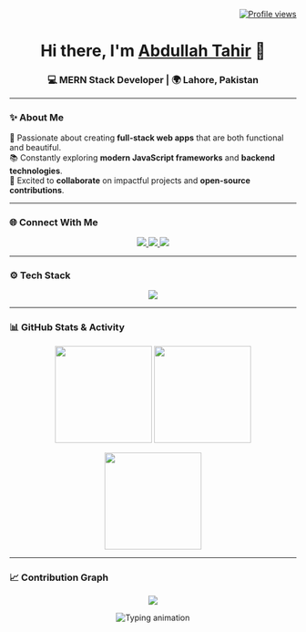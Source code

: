 <!-- Profile Views -->
<p align="right">
  <a href="https://github.com/Abduullaahh">
    <img src="https://komarev.com/ghpvc/?username=Abduullaahh&style=for-the-badge&color=0e75b6" alt="Profile views" />
  </a>
</p>

<!-- Animated Greeting -->
<h1 align="center">
  Hi there, I'm <a href="https://github.com/Abduullaahh">Abdullah Tahir</a> 👋
</h1>
<h3 align="center">💻 MERN Stack Developer | 🌍 Lahore, Pakistan</h3>

---

### ✨ About Me
🚀 Passionate about creating **full-stack web apps** that are both functional and beautiful.  
📚 Constantly exploring **modern JavaScript frameworks** and **backend technologies**.  
🤝 Excited to **collaborate** on impactful projects and **open-source contributions**.  

---

### 🌐 Connect With Me
<p align="center">
  <a href="https://www.linkedin.com/in/abdullah-tahirrr/">
    <img src="https://img.shields.io/badge/LinkedIn-%230077B5.svg?&style=for-the-badge&logo=linkedin&logoColor=white"/>
  </a>
  <a href="mailto:hafizabdullahtahir@gmail.com">
    <img src="https://img.shields.io/badge/Gmail-D14836.svg?&style=for-the-badge&logo=gmail&logoColor=white"/>
  </a>
  <a href="https://github.com/Abduullaahh">
    <img src="https://img.shields.io/badge/GitHub-%23181717.svg?&style=for-the-badge&logo=github&logoColor=white"/>
  </a>
</p>

---

### ⚙️ Tech Stack
<p align="center">
  <img src="https://skillicons.dev/icons?i=react,nextjs,nodejs,express,graphql,js,ts,html,css,bootstrap,tailwind,materialui,git,github,python,c,cpp,mongodb,mysql,postgres,sqlite,ubuntu" />
</p>

---

### 📊 GitHub Stats & Activity
<p align="center">
  <img src="https://github-readme-stats.vercel.app/api?username=Abduullaahh&show_icons=true&theme=tokyonight&hide_border=true" height="170" />
  <img src="https://github-readme-stats.vercel.app/api/top-langs/?username=Abduullaahh&layout=compact&theme=tokyonight&hide_border=true" height="170" />
</p>

<p align="center">
  <img src="https://github-readme-streak-stats.herokuapp.com/?user=Abduullaahh&theme=tokyonight&hide_border=true" height="170" />
</p>

---

### 📈 Contribution Graph
<p align="center">
  <img src="https://github-readme-activity-graph.vercel.app/graph?username=Abduullaahh&theme=tokyo-night&hide_border=true" />
</p>

<p align="center">
  <img src="https://readme-typing-svg.herokuapp.com?font=Fira+Code&size=24&duration=4000&pause=1000&color=0891B2&center=true&vCenter=true&width=500&lines=Let's+Build+Something+Amazing!;Always+Learning+New+Things;Open+To+Collaboration+%26+Opportunities" alt="Typing animation" />
</p>

